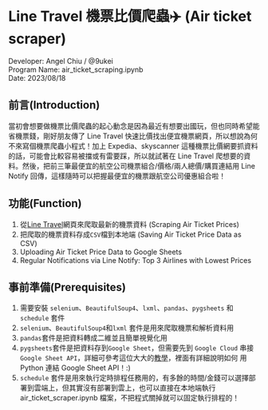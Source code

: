 # Line Travel 機票比價爬蟲✈️ (Air ticket scraper)
Developer: Angel Chiu / @9ukei<br>
Program Name: air_ticket_scraping.ipynb<br>
Date: 2023/08/18<br>
## 前言(Introduction)
當初會想要做機票比價爬蟲的起心動念是因為最近有想要出國玩，但也同時希望能省機票錢，剛好朋友傳了 Line Travel 快速比價找出便宜機票網頁，所以想說為何不來寫個機票爬蟲小程式！加上 Expedia、skyscanner 這種機票比價網要抓資料的話，可能會比較容易被擋或有雷要踩，所以就試著在 Line Travel 爬想要的資料。然後，把前三筆最便宜的航空公司機票組合/價格/兩人總價/購買連結用 Line Notify 回傳，這樣隨時可以把握最便宜的機票跟航空公司優惠組合啦！

## 功能(Function) 
1. 從[Line Travel](https://travel.line.me/flights)網頁來爬取最新的機票資料 (Scraping Air Ticket Prices)
2. 把爬取的機票資料存成`CSV`檔到本地端 (Saving Air Ticket Price Data as CSV)	
3. Uploading Air Ticket Price Data to Google Sheets	
4. Regular Notifications via Line Notify: Top 3 Airlines with Lowest Prices

## 事前準備(Prerequisites)
1. 需要安裝 `selenium`、`BeautifulSoup4`、`lxml`、`pandas`、`pygsheets` 和 `schedule` 套件
2. `selenium`、`BeautifulSoup4`和`lxml` 套件是用來爬取機票和解析資料用
3. `pandas`套件是把資料轉成二維並且簡單視覺化用
4. `pygsheets`套件是把資料存到`Google Sheet`，但需要先到 `Google Cloud` 串接`Google Sheet API`，詳細可參考這位大大的[教學](https://www.maxlist.xyz/2018/09/25/python_googlesheet_crud/)，裡面有詳細說明如何 用 Python 連結 Google Sheet API！:)
5. `schedule` 套件是用來執行定時排程任務用的，有多餘的時間/金錢可以選擇部署到雲端上，但其實沒有部署到雲上，也可以直接在本地端執行 air_ticket_scraper.ipynb 檔案，不把程式關掉就可以固定執行排程的！
